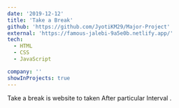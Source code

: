 ```yaml
---
date: '2019-12-12'
title: 'Take a Break'
github: 'https://github.com/JyotiKM29/Major-Project'
external: 'https://famous-jalebi-9a5e0b.netlify.app/'
tech:
  - HTML
  - CSS
  - JavaScript

company: ''
showInProjects: true
---
```


Take a break is website to taken After particular Interval .
